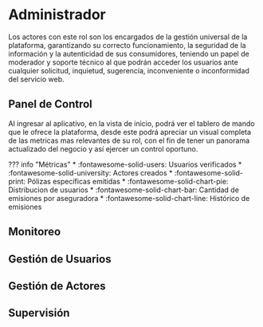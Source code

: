 # Administrador

Los actores con este rol son los encargados de la gestión universal de la plataforma, garantizando su correcto funcionamiento, la seguridad de la información y la autenticidad de sus consumidores, teniendo un papel de moderador y soporte técnico al que podrán acceder los  usuarios ante cualquier solicitud, inquietud, sugerencia, inconveniente o inconformidad del servicio web.

## Panel de Control

Al ingresar al aplicativo, en la vista de inicio, podrá ver el tablero de mando que le ofrece la plataforma, desde este podrá apreciar un visual completa de las metricas mas relevantes de su rol, con el fin de tener un panorama actualizado del negocio y así ejercer un control oportuno.

??? info "Métricas"
    * :fontawesome-solid-users:   Usuarios verificados
    * :fontawesome-solid-university:   Actores creados
    * :fontawesome-solid-print:  Pólizas específicas emitidas
    * :fontawesome-solid-chart-pie:  Distribucion de usuarios
    * :fontawesome-solid-chart-bar:  Cantidad de emisiones por aseguradora
    * :fontawesome-solid-chart-line:  Histórico de emisiones

## Monitoreo


## Gestión de Usuarios


## Gestión de Actores


## Supervisión

